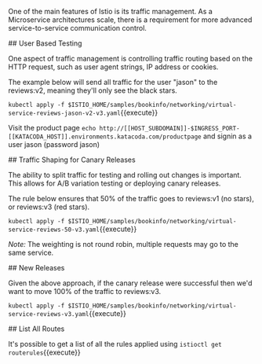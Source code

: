 One of the main features of Istio is its traffic management. As a Microservice architectures scale, there is a requirement for more advanced service-to-service communication control.

## User Based Testing

One aspect of traffic management is controlling traffic routing based on the HTTP request, such as user agent strings, IP address or cookies.

The example below will send all traffic for the user "jason" to the reviews:v2, meaning they'll only see the black stars.

`kubectl apply -f $ISTIO_HOME/samples/bookinfo/networking/virtual-service-reviews-jason-v2-v3.yaml`{{execute}}

Visit the product page `echo http://[[HOST_SUBDOMAIN]]-$INGRESS_PORT-[[KATACODA_HOST]].environments.katacoda.com/productpage` and signin as a user jason (password jason)

## Traffic Shaping for Canary Releases

The ability to split traffic for testing and rolling out changes is important. This allows for A/B variation testing or deploying canary releases.

The rule below ensures that 50% of the traffic goes to reviews:v1 (no stars), or reviews:v3 (red stars).

`kubectl apply -f $ISTIO_HOME/samples/bookinfo/networking/virtual-service-reviews-50-v3.yaml`{{execute}}

_Note:_ The weighting is not round robin, multiple requests may go to the same service.

## New Releases

Given the above approach, if the canary release were successful then we'd want to move 100% of the traffic to reviews:v3.

`kubectl apply -f $ISTIO_HOME/samples/bookinfo/networking/virtual-service-reviews-v3.yaml`{{execute}}

## List All Routes

It's possible to get a list of all the rules applied using `istioctl get routerules`{{execute}}

